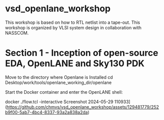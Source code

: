 # vsd_openlane_workshop
This workshop is based on how to RTL netlist into a tape-out. This workshop is organized by VLSI system design in collaboration with NASSCOM.
# Section 1 - Inception of open-source EDA, OpenLANE and Sky130 PDK 
Move to the directory where Openlane is Installed
cd Desktop/work/tools/openlane_working_dir/openlane

Start the Docker container and enter the OpenLANE shell:

docker
./flow.tcl -interactive
Screenshot 2024-05-29 110933](https://github.com/chmvs/vsd_openlane_workshop/assets/129481779/252b9f00-5ab7-4bc4-8337-93a2a838a2da)

